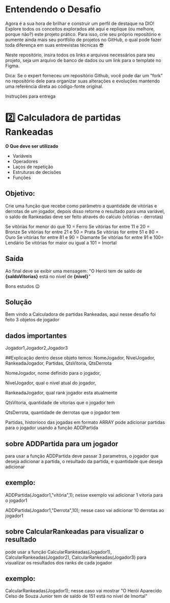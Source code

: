 # Entendendo o Desafio
 
Agora é a sua hora de brilhar e construir um perfil de destaque na DIO! Explore todos os conceitos explorados até aqui e replique (ou melhore, porque não?) este projeto prático. Para isso, crie seu próprio repositório e aumente ainda mais seu portfólio de projetos no GitHub, o qual pode fazer toda diferença em suas entrevistas técnicas 😎
 
Neste repositório, insira todos os links e arquivos necessários para seu projeto, seja um arquivo de banco de dados ou um link para o template no Figma.
 
Dica: Se o expert forneceu um repositório Github, você pode dar um "fork" no repositório dele para organizar suas alterações e evoluções mantendo uma referência direta ao código-fonte original.
 
Instruções para entrega
 # 2️⃣ Calculadora de partidas Rankeadas

**O Que deve ser utilizado**

- Variáveis
- Operadores
- Laços de repetição
- Estruturas de decisões
- Funções

## Objetivo:

Crie uma função que recebe como parâmetro a quantidade de vitórias e derrotas de um jogador,
depois disso retorne o resultado para uma variável, o saldo de Rankeadas deve ser feito através do calculo (vitórias - derrotas)

Se vitórias for menor do que 10 = Ferro
Se vitórias for entre 11 e 20 = Bronze
Se vitórias for entre 21 e 50 = Prata
Se vitórias for entre 51 e 80 = Ouro
Se vitórias for entre 81 e 90 = Diamante
Se vitórias for entre 91 e 100= Lendário
Se vitórias for maior ou igual a 101 = Imortal

## Saída

Ao final deve se exibir uma mensagem:
"O Herói tem de saldo de **{saldoVitorias}** está no nível de **{nivel}**"
 
  
Bons estudos 😉

## Solução

Bem vindo a Calculadora de partidas Rankeadas, aqui nesse desafio foi feito 3 objetos de jogador 


## dados importantes
Jogador1,Jogador2,Jogador3 

##Explicação
dentro desse objeto temos: NomeJogador, NivelJogador, RankeadaJogador, Partidas, QtsVitoria, QtsDerrota 


NomeJogador, nome definido para o jogador, 


NivelJogador, qual o nivel atual do jogador, 


RankeadaJogador, qual rank jogador esta atualmente 


QtsVitoria, quantidade de vitorias que o jogador tem 


QtsDerrota, quantidade de derrotas que o jogador tem 


Partidas, historioco das jogadas em formato ARRAY pode adicionar partidas para o jogador usando a função ADDPartida 

## sobre ADDPartida para um jogador
para usar a função ADDPartida deve passar 3 parametros, o jogador que deseja adicionar a partida, o resultado da partida, e quantidade que deseja adicionar 

## exemplo:
ADDPartida(Jogador1,"vitória",1); nesse exemplo vai adicionar 1 vitoria para o jogador1


ADDPartida(Jogador1,"Derrota",10); nesse caso vai adicionar 10 derrotas ao jogador1

## sobre CalcularRankeadas para visualizar o resultado
pode usar a função CalcularRankeadas(Jogador1), CalcularRankeadas(Jogador2), CalcularRankeadas(Jogador3) para visualizar os resultados dos ranks de cada jogador 

## exemplo:

CalcularRankeadas(Jogador1); nesse caso vai mostrar "O Herói Aparecido Celso de Souza Junior tem de saldo de 151 está no nível de Imortal"
